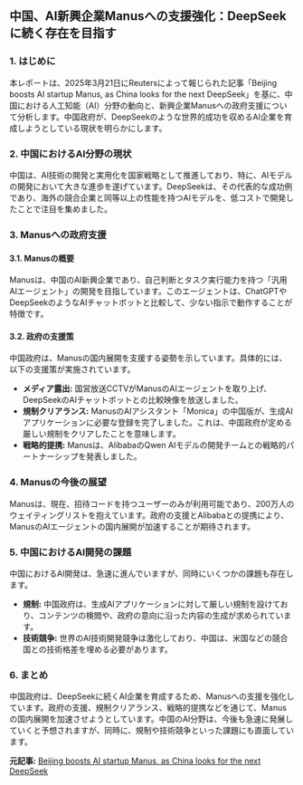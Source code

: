 ## 中国、AI新興企業Manusへの支援強化：DeepSeekに続く存在を目指す

### 1. はじめに

本レポートは、2025年3月21日にReutersによって報じられた記事「Beijing boosts AI startup Manus, as China looks for the next DeepSeek」を基に、中国における人工知能（AI）分野の動向と、新興企業Manusへの政府支援について分析します。中国政府が、DeepSeekのような世界的成功を収めるAI企業を育成しようとしている現状を明らかにします。

### 2. 中国におけるAI分野の現状

中国は、AI技術の開発と実用化を国家戦略として推進しており、特に、AIモデルの開発において大きな進歩を遂げています。DeepSeekは、その代表的な成功例であり、海外の競合企業と同等以上の性能を持つAIモデルを、低コストで開発したことで注目を集めました。

### 3. Manusへの政府支援

#### 3.1. Manusの概要

Manusは、中国のAI新興企業であり、自己判断とタスク実行能力を持つ「汎用AIエージェント」の開発を目指しています。このエージェントは、ChatGPTやDeepSeekのようなAIチャットボットと比較して、少ない指示で動作することが特徴です。

#### 3.2. 政府の支援策

中国政府は、Manusの国内展開を支援する姿勢を示しています。具体的には、以下の支援策が実施されています。

* **メディア露出:** 国営放送CCTVがManusのAIエージェントを取り上げ、DeepSeekのAIチャットボットとの比較映像を放送しました。
* **規制クリアランス:** ManusのAIアシスタント「Monica」の中国版が、生成AIアプリケーションに必要な登録を完了しました。これは、中国政府が定める厳しい規制をクリアしたことを意味します。
* **戦略的提携:** Manusは、AlibabaのQwen AIモデルの開発チームとの戦略的パートナーシップを発表しました。

### 4. Manusの今後の展望

Manusは、現在、招待コードを持つユーザーのみが利用可能であり、200万人のウェイティングリストを抱えています。政府の支援とAlibabaとの提携により、ManusのAIエージェントの国内展開が加速することが期待されます。

### 5. 中国におけるAI開発の課題

中国におけるAI開発は、急速に進んでいますが、同時にいくつかの課題も存在します。

* **規制:** 中国政府は、生成AIアプリケーションに対して厳しい規制を設けており、コンテンツの検閲や、政府の意向に沿った内容の生成が求められています。
* **技術競争:** 世界のAI技術開発競争は激化しており、中国は、米国などの競合国との技術格差を埋める必要があります。

### 6. まとめ

中国政府は、DeepSeekに続くAI企業を育成するため、Manusへの支援を強化しています。政府の支援、規制クリアランス、戦略的提携などを通じて、Manusの国内展開を加速させようとしています。中国のAI分野は、今後も急速に発展していくと予想されますが、同時に、規制や技術競争といった課題にも直面しています。



**元記事:** [Beijing boosts AI startup Manus, as China looks for the next DeepSeek](https://tech.yahoo.com/articles/beijing-boosts-ai-startup-manus-053456763.html)